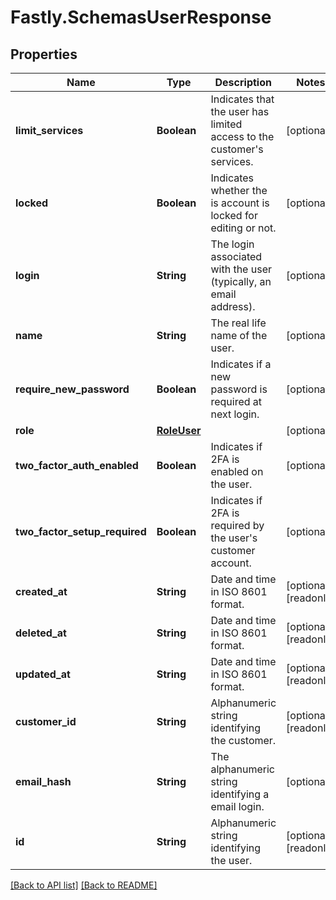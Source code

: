 # Fastly.SchemasUserResponse

## Properties

Name | Type | Description | Notes
------------ | ------------- | ------------- | -------------
**limit_services** | **Boolean** | Indicates that the user has limited access to the customer&#39;s services. | [optional] 
**locked** | **Boolean** | Indicates whether the is account is locked for editing or not. | [optional] 
**login** | **String** | The login associated with the user (typically, an email address). | [optional] 
**name** | **String** | The real life name of the user. | [optional] 
**require_new_password** | **Boolean** | Indicates if a new password is required at next login. | [optional] 
**role** | [**RoleUser**](RoleUser.md) |  | [optional] 
**two_factor_auth_enabled** | **Boolean** | Indicates if 2FA is enabled on the user. | [optional] 
**two_factor_setup_required** | **Boolean** | Indicates if 2FA is required by the user&#39;s customer account. | [optional] 
**created_at** | **String** | Date and time in ISO 8601 format. | [optional] [readonly] 
**deleted_at** | **String** | Date and time in ISO 8601 format. | [optional] [readonly] 
**updated_at** | **String** | Date and time in ISO 8601 format. | [optional] [readonly] 
**customer_id** | **String** | Alphanumeric string identifying the customer. | [optional] [readonly] 
**email_hash** | **String** | The alphanumeric string identifying a email login. | [optional] 
**id** | **String** | Alphanumeric string identifying the user. | [optional] [readonly] 



[[Back to API list]](../../README.md#endpoints) [[Back to README]](../../README.md)
